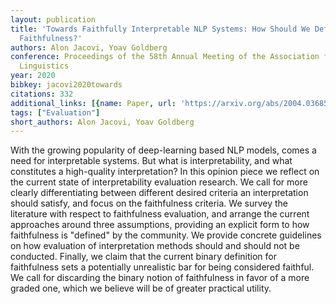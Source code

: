 ```yaml
---
layout: publication
title: 'Towards Faithfully Interpretable NLP Systems: How Should We Define And Evaluate
  Faithfulness?'
authors: Alon Jacovi, Yoav Goldberg
conference: Proceedings of the 58th Annual Meeting of the Association for Computational
  Linguistics
year: 2020
bibkey: jacovi2020towards
citations: 332
additional_links: [{name: Paper, url: 'https://arxiv.org/abs/2004.03685'}]
tags: ["Evaluation"]
short_authors: Alon Jacovi, Yoav Goldberg
---
```

With the growing popularity of deep-learning based NLP models, comes a need
for interpretable systems. But what is interpretability, and what constitutes a
high-quality interpretation? In this opinion piece we reflect on the current
state of interpretability evaluation research. We call for more clearly
differentiating between different desired criteria an interpretation should
satisfy, and focus on the faithfulness criteria. We survey the literature with
respect to faithfulness evaluation, and arrange the current approaches around
three assumptions, providing an explicit form to how faithfulness is "defined"
by the community. We provide concrete guidelines on how evaluation of
interpretation methods should and should not be conducted. Finally, we claim
that the current binary definition for faithfulness sets a potentially
unrealistic bar for being considered faithful. We call for discarding the
binary notion of faithfulness in favor of a more graded one, which we believe
will be of greater practical utility.